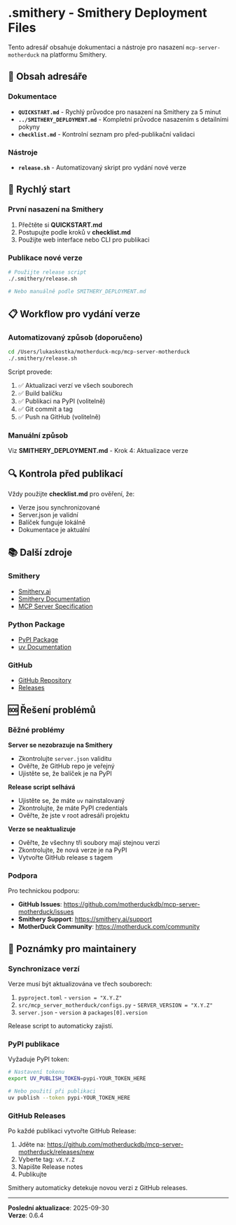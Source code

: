 # .smithery - Smithery Deployment Files

Tento adresář obsahuje dokumentaci a nástroje pro nasazení `mcp-server-motherduck` na platformu Smithery.

## 📁 Obsah adresáře

### Dokumentace

- **`QUICKSTART.md`** - Rychlý průvodce pro nasazení na Smithery za 5 minut
- **`../SMITHERY_DEPLOYMENT.md`** - Kompletní průvodce nasazením s detailními pokyny
- **`checklist.md`** - Kontrolní seznam pro před-publikační validaci

### Nástroje

- **`release.sh`** - Automatizovaný skript pro vydání nové verze

## 🚀 Rychlý start

### První nasazení na Smithery

1. Přečtěte si **QUICKSTART.md**
2. Postupujte podle kroků v **checklist.md**
3. Použijte web interface nebo CLI pro publikaci

### Publikace nové verze

```bash
# Použijte release script
./.smithery/release.sh

# Nebo manuálně podle SMITHERY_DEPLOYMENT.md
```

## 📋 Workflow pro vydání verze

### Automatizovaný způsob (doporučeno)

```bash
cd /Users/lukaskostka/motherduck-mcp/mcp-server-motherduck
./.smithery/release.sh
```

Script provede:
1. ✅ Aktualizaci verzí ve všech souborech
2. ✅ Build balíčku
3. ✅ Publikaci na PyPI (volitelně)
4. ✅ Git commit a tag
5. ✅ Push na GitHub (volitelně)

### Manuální způsob

Viz **SMITHERY_DEPLOYMENT.md** - Krok 4: Aktualizace verze

## 🔍 Kontrola před publikací

Vždy použijte **checklist.md** pro ověření, že:
- Verze jsou synchronizované
- Server.json je validní
- Balíček funguje lokálně
- Dokumentace je aktuální

## 📚 Další zdroje

### Smithery
- [Smithery.ai](https://smithery.ai)
- [Smithery Documentation](https://smithery.ai/docs)
- [MCP Server Specification](https://spec.modelcontextprotocol.io/)

### Python Package
- [PyPI Package](https://pypi.org/project/mcp-server-motherduck/)
- [uv Documentation](https://docs.astral.sh/uv/)

### GitHub
- [GitHub Repository](https://github.com/motherduckdb/mcp-server-motherduck)
- [Releases](https://github.com/motherduckdb/mcp-server-motherduck/releases)

## 🆘 Řešení problémů

### Běžné problémy

**Server se nezobrazuje na Smithery**
- Zkontrolujte `server.json` validitu
- Ověřte, že GitHub repo je veřejný
- Ujistěte se, že balíček je na PyPI

**Release script selhává**
- Ujistěte se, že máte `uv` nainstalovaný
- Zkontrolujte, že máte PyPI credentials
- Ověřte, že jste v root adresáři projektu

**Verze se neaktualizuje**
- Ověřte, že všechny tři soubory mají stejnou verzi
- Zkontrolujte, že nová verze je na PyPI
- Vytvořte GitHub release s tagem

### Podpora

Pro technickou podporu:
- **GitHub Issues**: https://github.com/motherduckdb/mcp-server-motherduck/issues
- **Smithery Support**: https://smithery.ai/support
- **MotherDuck Community**: https://motherduck.com/community

## 📝 Poznámky pro maintainery

### Synchronizace verzí

Verze musí být aktualizována ve třech souborech:
1. `pyproject.toml` - `version = "X.Y.Z"`
2. `src/mcp_server_motherduck/configs.py` - `SERVER_VERSION = "X.Y.Z"`
3. `server.json` - `version` a `packages[0].version`

Release script to automaticky zajistí.

### PyPI publikace

Vyžaduje PyPI token:
```bash
# Nastavení tokenu
export UV_PUBLISH_TOKEN=pypi-YOUR_TOKEN_HERE

# Nebo použití při publikaci
uv publish --token pypi-YOUR_TOKEN_HERE
```

### GitHub Releases

Po každé publikaci vytvořte GitHub Release:
1. Jděte na: https://github.com/motherduckdb/mcp-server-motherduck/releases/new
2. Vyberte tag: `vX.Y.Z`
3. Napište Release notes
4. Publikujte

Smithery automaticky detekuje novou verzi z GitHub releases.

---

**Poslední aktualizace**: 2025-09-30  
**Verze**: 0.6.4
